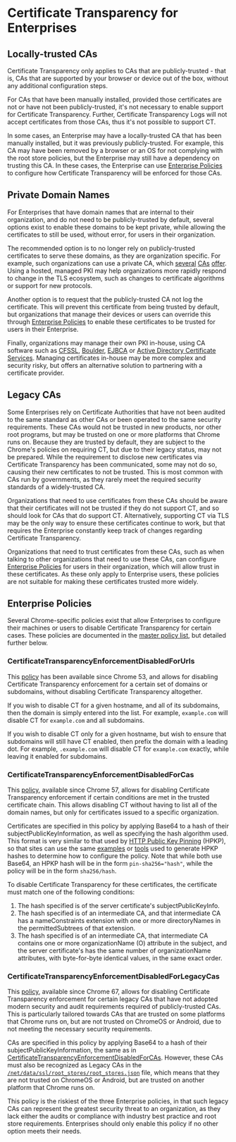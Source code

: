 # Certificate Transparency for Enterprises

## Locally-trusted CAs

Certificate Transparency only applies to CAs that are publicly-trusted - that
is, CAs that are supported by your browser or device out of the box, without
any additional configuration steps.

For CAs that have been manually installed, provided those certificates are not
or have not been publicly-trusted, it's not necessary to enable support for
Certificate Transparency. Further, Certificate Transparency Logs will not
accept certificates from those CAs, thus it's not possible to support CT.

In some cases, an Enterprise may have a locally-trusted CA that has been
manually installed, but it was previously publicly-trusted. For example, this
CA may have been removed by a browser or an OS for not complying with the
root store policies, but the Enterprise may still have a dependency on
trusting this CA. In these cases, the Enterprise can use
[Enterprise Policies](#Enterprise-Policies) to configure how Certificate
Transparency will be enforced for those CAs.

## Private Domain Names

For Enterprises that have domain names that are internal to their organization,
and do not need to be publicly-trusted by default, several options exist to
enable these domains to be kept private, while allowing the certificates to
still be used, without error, for users in their organization.

The recommended option is to no longer rely on publicly-trusted certificates
to serve these domains, as they are organization specific. For example, such
organizations can use a private CA, which [several](https://aws.amazon.com/certificate-manager/private-certificate-authority/)
[CAs](https://www.digicert.com/private-pki/) [offer](https://www.comodo.com/business-security/pki-management/certificate-manager.php).
Using a hosted, managed PKI may help organizations more rapidly respond to
change in the TLS ecosystem, such as changes to certificate algorithms or
support for new protocols.

Another option is to request that the publicly-trusted CA not log the
certificate. This will prevent this certificate from being trusted by default,
but organizations that manage their devices or users can override this through
[Enterprise Policies](#Enterprise-Policies) to enable these certificates to be
trusted for users in their Enterprise.

Finally, organizations may manage their own PKI in-house, using CA
software such as [CFSSL](https://github.com/cloudflare/cfssl), [Boulder](https://github.com/letsencrypt/boulder),
[EJBCA](https://www.ejbca.org/) or
[Active Directory Certificate Services](https://msdn.microsoft.com/en-us/library/ff630887.aspx).
Managing certificates in-house may be more complex and security risky, but
offers an alternative solution to partnering with a certificate provider.

## Legacy CAs

Some Enterprises rely on Certificate Authorities that have not been audited to
the same standard as other CAs or been operated to the same security
requirements. These CAs would not be trusted in new products, nor other root
programs, but may be trusted on one or more platforms that Chrome runs on.
Because they are trusted by default, they are subject to the Chrome's policies
on requiring CT, but due to their legacy status, may not be prepared. While the
requirement to disclose new certificates via Certificate Transparency has been
communicated, some may not do so, causing their new certificates to not be
trusted. This is most common with CAs run by governments, as they rarely meet the
required security standards of a widely-trusted CA.

Organizations that need to use certificates from these CAs should be aware
that their certificates will not be trusted if they do not support CT, and so
should look for CAs that do support CT. Alternatively, supporting CT via TLS
may be the only way to ensure these certificates continue to work, but that
requires the Enterprise constantly keep track of changes regarding Certificate
Transparency.

Organizations that need to trust certificates from these CAs, such as when
talking to other organizations that need to use these CAs, can configure
[Enterprise Policies](#Enterprise-Policy) for users in their organization,
which will allow trust in these certificates. As these only apply to Enterprise
users, these policies are not suitable for making these certificates trusted
more widely.

## Enterprise Policies

Several Chrome-specific policies exist that allow Enterprises to configure
their machines or users to disable Certificate Transparency for certain cases.
These policies are documented in the
[master policy list](https://cloud.google.com/docs/chrome-enterprise/policies),
but detailed further below.

### CertificateTransparencyEnforcementDisabledForUrls

This [policy](https://cloud.google.com/docs/chrome-enterprise/policies/?policy=CertificateTransparencyEnforcementDisabledForUrls)
has been available since Chrome 53, and allows for disabling Certificate
Transparency enforcement for a certain set of domains or subdomains, without
disabling Certificate Transparency altogether.

If you wish to disable CT for a given hostname, and all of its subdomains, then
the domain is simply entered into the list. For example, `example.com` will
disable CT for `example.com` and all subdomains.

If you wish to disable CT only for a given hostname, but wish to ensure that
subdomains will still have CT enabled, then prefix the domain with a leading
dot. For example, `.example.com` will disable CT for `example.com` exactly,
while leaving it enabled for subdomains.

### CertificateTransparencyEnforcementDisabledForCas

This [policy](https://cloud.google.com/docs/chrome-enterprise/policies/?policy=CertificateTransparencyEnforcementDisabledForCas),
available since Chrome 57, allows for disabling Certificate Transparency
enforcement if certain conditions are met in the trusted certificate chain.
This allows disabling CT without having to list all of the domain names, but
only for certificates issued to a specific organization.

Certificates are specified in this policy by applying Base64 to a hash of their
subjectPublicKeyInformation, as well as specifying the hash algorithm used.
This format is very similar to that used by
[HTTP Public Key Pinning](https://tools.ietf.org/html/rfc7469) (HPKP), so that
sites can use the same [examples](https://tools.ietf.org/html/rfc7469#appendix-A)
or [tools](https://report-uri.com/home/pubkey_hash) used to generate HPKP
hashes to determine how to configure the policy. Note that while both use
Base64, an HPKP hash will be in the form `pin-sha256="hash"`, while the policy
will be in the form `sha256/hash`.

To disable Certificate Transparency for these certificates, the certificate
must match one of the following conditions:

1. The hash specified is of the server certificate's subjectPublicKeyInfo.
2. The hash specified is of an intermediate CA, and that intermediate CA has
   a nameConstraints extension with one or more directoryNames in the
   permittedSubtrees of that extension.
3. The hash specified is of an intermediate CA, that intermediate CA contains
   one or more organizationName (O) attribute in the subject, and the server
   certificate's has the same number of organizationName attributes, with
   byte-for-byte identical values, in the same exact order.

### CertificateTransparencyEnforcementDisabledForLegacyCas

This [policy](https://cloud.google.com/docs/chrome-enterprise/policies/?policy=CertificateTransparencyEnforcementDisabledForLegacyCas),
available since Chrome 67, allows for disabling Certificate Transparency
enforcement for certain legacy CAs that have not adopted modern security and
audit requirements required of publicly-trusted CAs. This is particularly
tailored towards CAs that are trusted on some platforms that Chrome runs on,
but are not trusted on ChromeOS or Android, due to not meeting the necessary
security requirements.

CAs are specified in this policy by applying Base64 to a hash of their
subjectPublicKeyInformation, the same as in
[CertificateTransparencyEnforcementDisabledForCAs](#CertificateTransparencyEnforcementDisabledForCas).
However, these CAs must also be recognized as Legacy CAs in the
[`/net/data/ssl/root_stores/root_stores.json`](/net/data/ssl/root_stores/root_stores.json)
file, which means that they are not trusted on ChromeOS or Android, but are
trusted on another platform that Chrome runs on.

This policy is the riskiest of the three Enterprise policies, in that such
legacy CAs can represent the greatest security threat to an organization, as
they lack either the audits or compliance with industry best practice and root
store requirements. Enterprises should only enable this policy if no other
option meets their needs.
